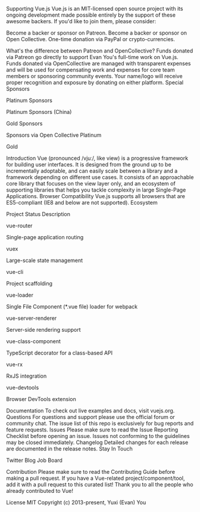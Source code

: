 










Supporting Vue.js
Vue.js is an MIT-licensed open source project with its ongoing development made possible entirely by the support of these awesome backers. If you'd like to join them, please consider:

Become a backer or sponsor on Patreon.
Become a backer or sponsor on Open Collective.
One-time donation via PayPal or crypto-currencies.

What's the difference between Patreon and OpenCollective?
Funds donated via Patreon go directly to support Evan You's full-time work on Vue.js. Funds donated via OpenCollective are managed with transparent expenses and will be used for compensating work and expenses for core team members or sponsoring community events. Your name/logo will receive proper recognition and exposure by donating on either platform.
Special Sponsors





Platinum Sponsors


























Platinum Sponsors (China)











Gold Sponsors




































































































































































Sponsors via Open Collective
Platinum


Gold






Introduction
Vue (pronounced /vjuː/, like view) is a progressive framework for building user interfaces. It is designed from the ground up to be incrementally adoptable, and can easily scale between a library and a framework depending on different use cases. It consists of an approachable core library that focuses on the view layer only, and an ecosystem of supporting libraries that helps you tackle complexity in large Single-Page Applications.
Browser Compatibility
Vue.js supports all browsers that are ES5-compliant (IE8 and below are not supported).
Ecosystem



Project
Status
Description




vue-router

Single-page application routing


vuex

Large-scale state management


vue-cli

Project scaffolding


vue-loader

Single File Component (*.vue file) loader for webpack


vue-server-renderer

Server-side rendering support


vue-class-component

TypeScript decorator for a class-based API


vue-rx

RxJS integration


vue-devtools

Browser DevTools extension



Documentation
To check out live examples and docs, visit vuejs.org.
Questions
For questions and support please use the official forum or community chat. The issue list of this repo is exclusively for bug reports and feature requests.
Issues
Please make sure to read the Issue Reporting Checklist before opening an issue. Issues not conforming to the guidelines may be closed immediately.
Changelog
Detailed changes for each release are documented in the release notes.
Stay In Touch

Twitter
Blog
Job Board

Contribution
Please make sure to read the Contributing Guide before making a pull request. If you have a Vue-related project/component/tool, add it with a pull request to this curated list!
Thank you to all the people who already contributed to Vue!

License
MIT
Copyright (c) 2013-present, Yuxi (Evan) You

